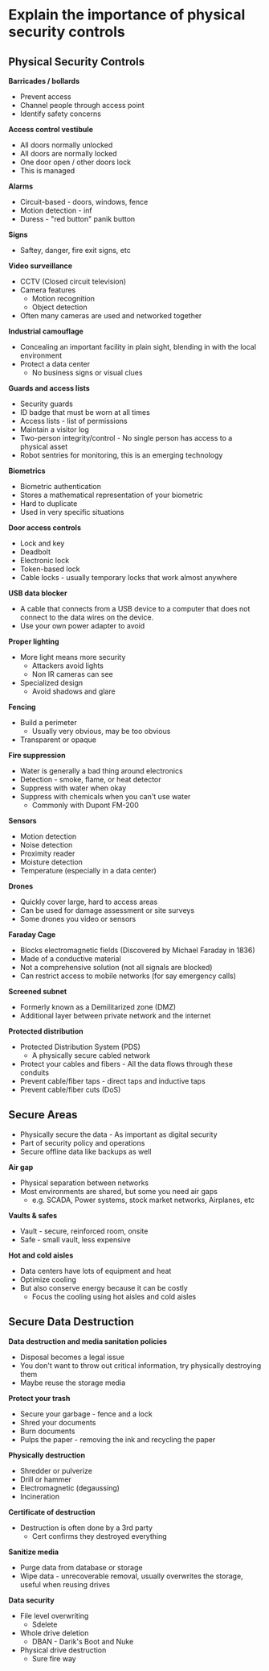 # Explain the importance of physical security controls

## Physical Security Controls
**Barricades / bollards**
- Prevent access
- Channel people through access point
- Identify safety concerns

**Access control vestibule**
- All doors normally unlocked
- All doors are normally locked
- One door open / other doors lock
- This is managed 

**Alarms**
- Circuit-based - doors, windows, fence
- Motion detection - inf
- Duress - "red button" panik button

**Signs**
- Saftey, danger, fire exit signs, etc

**Video surveillance**
- CCTV (Closed circuit television)
- Camera features
	- Motion recognition
	- Object detection
- Often many cameras are used and networked together

**Industrial camouflage**
- Concealing an important facility in plain sight, blending in with the local environment
- Protect a data center
	- No business signs or visual clues

**Guards and access lists**
- Security guards
- ID badge that must be worn at all times
- Access lists - list of permissions
- Maintain a visitor log
- Two-person integrity/control - No single person has access to a physical asset
- Robot sentries for monitoring, this is an emerging technology

**Biometrics**
- Biometric authentication 
- Stores a mathematical representation of your biometric
- Hard to duplicate
- Used in very specific situations

**Door access controls**
- Lock and key
- Deadbolt
- Electronic lock
- Token-based lock
- Cable locks - usually temporary locks that work almost anywhere

**USB data blocker**
- A cable that connects from a USB device to a computer that does not connect to the data wires on the device.
- Use your own power adapter to avoid 

**Proper lighting**
- More light means more security
	- Attackers avoid lights
	- Non IR cameras can see
- Specialized design
	- Avoid shadows and glare

**Fencing**
- Build a perimeter
	- Usually very obvious, may be too obvious 
- Transparent or opaque

**Fire suppression**
- Water is generally a bad thing around electronics
- Detection - smoke, flame, or heat detector
- Suppress with water when okay
- Suppress with chemicals when you can't use water
	- Commonly with Dupont FM-200

**Sensors**
- Motion detection
- Noise detection
- Proximity reader
- Moisture detection
- Temperature (especially in a data center)

**Drones**
- Quickly cover large, hard to access areas
- Can be used for damage assessment or site surveys
- Some drones you video or sensors

**Faraday Cage**
- Blocks electromagnetic fields (Discovered by Michael Faraday in 1836)
- Made of a conductive material 
- Not a comprehensive solution (not all signals are blocked)
- Can restrict access to mobile networks (for say emergency calls)

**Screened subnet**
- Formerly known as a Demilitarized zone (DMZ)
- Additional layer between private network and the internet

**Protected distribution**
- Protected Distribution System (PDS)
	- A physically secure cabled network
- Protect your cables and fibers - All the data flows through these conduits
- Prevent cable/fiber taps - direct taps and inductive taps
- Prevent cable/fiber cuts (DoS)


## Secure Areas
- Physically secure the data - As important as digital security
- Part of security policy and operations
- Secure offline data like backups as well

**Air gap**
- Physical separation between networks
- Most environments are shared, but  some you need air gaps
	- e.g. SCADA, Power systems, stock market networks, Airplanes, etc

**Vaults & safes**
- Vault - secure, reinforced room, onsite
- Safe - small vault, less expensive

**Hot and cold aisles**
- Data centers have lots of equipment and heat
- Optimize cooling
- But also conserve energy because it can be costly
	- Focus the cooling using hot aisles and cold aisles


## Secure Data Destruction
**Data destruction and media sanitation policies**
- Disposal becomes a legal issue
- You don't want to throw out critical information, try physically destroying them
- Maybe reuse the storage media

**Protect your trash**
- Secure your garbage - fence and a lock
- Shred your documents
- Burn documents
- Pulps the paper - removing the ink and recycling the paper

**Physically destruction**
- Shredder or pulverize
- Drill or hammer
- Electromagnetic (degaussing)
- Incineration

**Certificate of destruction**
- Destruction is often done by a 3rd party
	- Cert confirms they destroyed everything

**Sanitize media**
- Purge data from database or storage
- Wipe data - unrecoverable removal, usually overwrites the storage, useful when reusing drives

**Data security**
- File level overwriting
	- Sdelete
- Whole drive deletion
	- DBAN - Darik's Boot and Nuke
- Physical drive destruction
	- Sure fire way 

